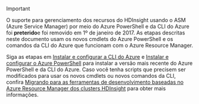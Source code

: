 > [!IMPORTANT]
> O suporte para gerenciamento dos recursos do HDInsight usando o ASM (Azure Service Manager) por meio do Azure PowerShell e da CLI do Azure foi **preterido**e foi removido em 1º de janeiro de 2017. As etapas descritas neste documento usam os novos cmdlets do Azure PowerShell e os comandos da CLI do Azure que funcionam com o Azure Resource Manager.
> 
> Siga as etapas em [Instalar e configurar a CLI do Azure](../articles/xplat-cli-install.md) e [Instalar e configurar o Azure PowerShell](/powershell/azureps-cmdlets-docs) para instalar a versão mais recente do Azure PowerShell e da CLI do Azure. Caso você tenha scripts que precisem ser modificados para usar os novos cmdlets ou novos comandos da CLI, confira [Migrando para as ferramentas de desenvolvimento baseadas no Azure Resource Manager dos clusters HDInsight](../articles/hdinsight/hdinsight-hadoop-development-using-azure-resource-manager.md) para obter mais informações.
> 
> 



<!--HONumber=Feb17_HO3-->


